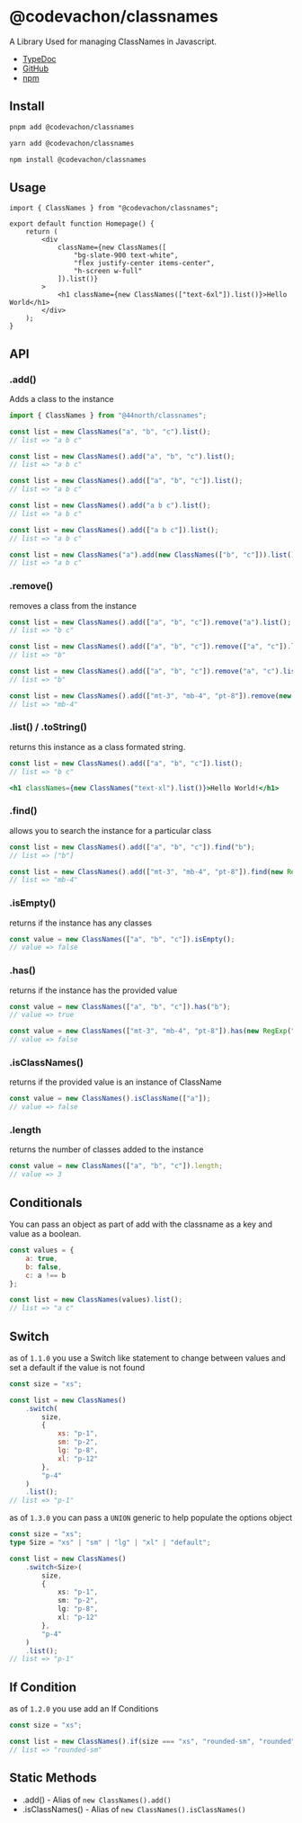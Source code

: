 # @codevachon/classnames

A Library Used for managing ClassNames in Javascript.

-   [TypeDoc](https://codevachon.github.io/classnames/)
-   [GitHub](https://github.com/CodeVachon/classnames)
-   [npm](https://www.npmjs.com/package/@codevachon/classnames)

## Install

```sh
pnpm add @codevachon/classnames
```

```sh
yarn add @codevachon/classnames
```

```sh
npm install @codevachon/classnames
```

## Usage

```tsx
import { ClassNames } from "@codevachon/classnames";

export default function Homepage() {
    return (
        <div
            className={new ClassNames([
                "bg-slate-900 text-white",
                "flex justify-center items-center",
                "h-screen w-full"
            ]).list()}
        >
            <h1 className={new ClassNames(["text-6xl"]).list()}>Hello World</h1>
        </div>
    );
}
```

## API

### .add()

Adds a class to the instance

```js
import { ClassNames } from "@44north/classnames";

const list = new ClassNames("a", "b", "c").list();
// list => "a b c"
```

```js
const list = new ClassNames().add("a", "b", "c").list();
// list => "a b c"
```

```js
const list = new ClassNames().add(["a", "b", "c"]).list();
// list => "a b c"
```

```js
const list = new ClassNames().add("a b c").list();
// list => "a b c"
```

```js
const list = new ClassNames().add(["a b c"]).list();
// list => "a b c"
```

```js
const list = new ClassNames("a").add(new ClassNames(["b", "c"])).list();
// list => "a b c"
```

### .remove()

removes a class from the instance

```js
const list = new ClassNames().add(["a", "b", "c"]).remove("a").list();
// list => "b c"
```

```js
const list = new ClassNames().add(["a", "b", "c"]).remove(["a", "c"]).list();
// list => "b"
```

```js
const list = new ClassNames().add(["a", "b", "c"]).remove("a", "c").list();
// list => "b"
```

```js
const list = new ClassNames().add(["mt-3", "mb-4", "pt-8"]).remove(new RegExp("t-")).list();
// list => "mb-4"
```

### .list() / .toString()

returns this instance as a class formated string.

```js
const list = new ClassNames().add(["a", "b", "c"]).list();
// list => "b c"
```

```jsx
<h1 classNames={new ClassNames("text-xl").list()}>Hello World!</h1>
```

### .find()

allows you to search the instance for a particular class

```js
const list = new ClassNames().add(["a", "b", "c"]).find("b");
// list => ["b"]
```

```js
const list = new ClassNames().add(["mt-3", "mb-4", "pt-8"]).find(new RegExp("b"));
// list => "mb-4"
```

### .isEmpty()

returns if the instance has any classes

```js
const value = new ClassNames(["a", "b", "c"]).isEmpty();
// value => false
```

### .has()

returns if the instance has the provided value

```js
const value = new ClassNames(["a", "b", "c"]).has("b");
// value => true
```

```js
const value = new ClassNames(["mt-3", "mb-4", "pt-8"]).has(new RegExp("z-"));
// value => false
```

### .isClassNames()

returns if the provided value is an instance of ClassName

```js
const value = new ClassNames().isClassName(["a"]);
// value => false
```

### .length

returns the number of classes added to the instance

```js
const value = new ClassNames(["a", "b", "c"]).length;
// value => 3
```

## Conditionals

You can pass an object as part of add with the classname as a key and value as a boolean.

```js
const values = {
    a: true,
    b: false,
    c: a !== b
};

const list = new ClassNames(values).list();
// list => "a c"
```

## Switch

as of `1.1.0` you use a Switch like statement to change between values and set a default if the value is not found

```js
const size = "xs";

const list = new ClassNames()
    .switch(
        size,
        {
            xs: "p-1",
            sm: "p-2",
            lg: "p-8",
            xl: "p-12"
        },
        "p-4"
    )
    .list();
// list => "p-1"
```

as of `1.3.0` you can pass a `UNION` generic to help populate the options object

```ts
const size = "xs";
type Size = "xs" | "sm" | "lg" | "xl" | "default";

const list = new ClassNames()
    .switch<Size>(
        size,
        {
            xs: "p-1",
            sm: "p-2",
            lg: "p-8",
            xl: "p-12"
        },
        "p-4"
    )
    .list();
// list => "p-1"
```

## If Condition

as of `1.2.0` you use add an If Conditions

```js
const size = "xs";

const list = new ClassNames().if(size === "xs", "rounded-sm", "rounded").list();
// list => "rounded-sm"
```

## Static Methods

-   .add() - Alias of `new ClassNames().add()`
-   .isClassNames() - Alias of `new ClassNames().isClassNames()`
